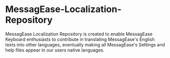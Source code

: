 MessagEase-Localization-Repository
==================================

MessagEase Localization Repository is created to enable MessagEase Keyboard enthusiasts to contribute in translating MessagEase's English texts into other languages, eventually making all MessagEase's Settings and help files appear in our users native languages. 

